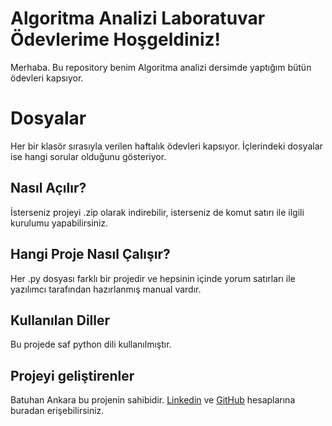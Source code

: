 # Algoritma Analizi Laboratuvar Ödevlerime Hoşgeldiniz!

Merhaba. Bu repository benim Algoritma analizi dersimde yaptığım bütün ödevleri kapsıyor.


# Dosyalar

Her bir klasör sırasıyla verilen haftalık ödevleri kapsıyor. İçlerindeki dosyalar ise hangi sorular olduğunu gösteriyor.

## Nasıl Açılır?

İsterseniz projeyi .zip olarak indirebilir, isterseniz de komut satırı ile ilgili kurulumu yapabilirsiniz.

## Hangi Proje Nasıl Çalışır?

Her .py dosyası farklı bir projedir ve hepsinin içinde yorum satırları ile yazılımcı tarafından hazırlanmış manual vardır.

## Kullanılan Diller

Bu projede saf python dili kullanılmıştır.

## Projeyi geliştirenler

Batuhan Ankara bu projenin sahibidir. [Linkedin](https://www.linkedin.com/in/batuhan-ankara-622190196/) ve  [GitHub](https://github.com/Batuhan-ankara) hesaplarına buradan erişebilirsiniz.

